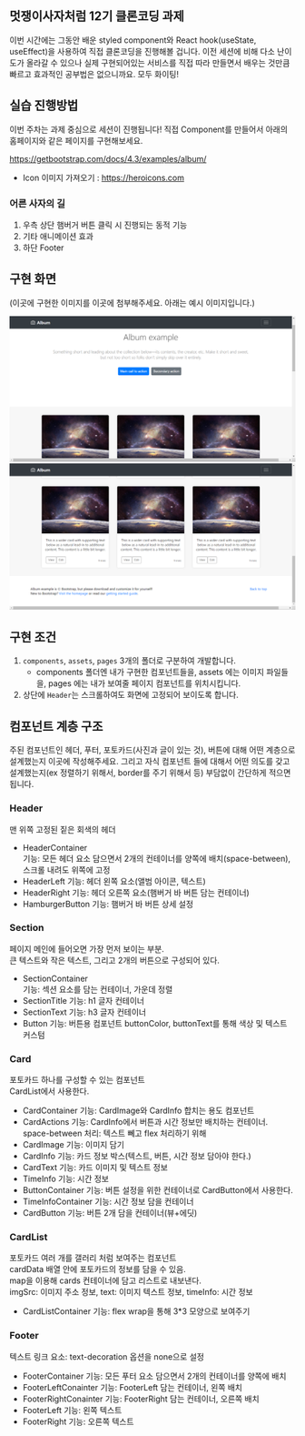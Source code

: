 ## 멋쟁이사자처럼 12기 클론코딩 과제

이번 시간에는 그동안 배운 styled component와 React hook(useState, useEffect)을 사용하여 직접 클론코딩을 진행해볼 겁니다.
이전 세션에 비해 다소 난이도가 올라갈 수 있으나 실제 구현되어있는 서비스를 직접 따라 만들면서 배우는 것만큼 빠르고 효과적인 공부법은 없으니까요.
모두 화이팅!

## 실습 진행방법

이번 주차는 과제 중심으로 세션이 진행됩니다!
직접 Component를 만들어서 아래의 홈페이지와 같은 페이지를 구현해보세요.

https://getbootstrap.com/docs/4.3/examples/album/

- Icon 이미지 가져오기 : https://heroicons.com

### 어른 사자의 길

1. 우측 상단 햄버거 버튼 클릭 시 진행되는 동적 기능
2. 기타 애니메이션 효과
3. 하단 Footer

## 구현 화면

(이곳에 구현한 이미지를 이곳에 첨부해주세요. 아래는 예시 이미지입니다.)

![1](src/assets/readme1.png)
![2](src/assets/readme2.png)

## 구현 조건

1. `components`, `assets`, `pages` 3개의 폴더로 구분하여 개발합니다.
   - components 폴더엔 내가 구현한 컴포넌트들을, assets 에는 이미지 파일들을, pages 에는 내가 보여줄 페이지 컴포넌트를 위치시킵니다.
2. 상단에 `Header`는 스크롤하여도 화면에 고정되어 보이도록 합니다.

## 컴포넌트 계층 구조

주된 컴포넌트인 헤더, 푸터, 포토카드(사진과 글이 있는 것), 버튼에 대해 어떤 계층으로 설계했는지 이곳에 작성해주세요. 그리고 자식 컴포넌트 들에 대해서 어떤 의도를 갖고 설계했는지(ex 정렬하기 위해서, border를 주기 위해서 등) 부담없이 간단하게 적으면 됩니다.  

### Header
맨 위쪽 고정된 짙은 회색의 헤더
- HeaderContainer  
기능: 모든 헤더 요소 담으면서 2개의 컨테이너를 양쪽에 배치(space-between),  
스크롤 내려도 위쪽에 고정
- HeaderLeft
기능: 헤더 왼쪽 요소(앨범 아이콘, 텍스트)
- HeaderRight
기능: 헤더 오른쪽 요소(햄버거 바 버튼 담는 컨테이너)
- HamburgerButton
기능: 햄버거 바 버튼 상세 설정

### Section
페이지 메인에 들어오면 가장 먼저 보이는 부분.  
큰 텍스트와 작은 텍스트, 그리고 2개의 버튼으로 구성되어 있다.
- SectionContainer  
기능: 섹션 요소를 담는 컨테이너, 가운데 정렬
- SectionTitle
기능: h1 글자 컨테이너 
- SectionText
기능: h3 글자 컨테이너 
- Button
기능: 버튼용 컴포넌트
buttonColor, buttonText를 통해 색상 및 텍스트 커스텀

### Card  
포토카드 하나를 구성할 수 있는 컴포넌트  
CardList에서 사용한다.
- CardContainer
기능: CardImage와 CardInfo 합치는 용도 컴포넌트
- CardActions
기능: CardInfo에서 버튼과 시간 정보만 배치하는 컨테이너.  
space-between 처리: 텍스트 뻬고 flex 처리하기 위해
- CardImage
기능: 이미지 담기
- CardInfo 
기능: 카드 정보 박스(텍스트, 버튼, 시간 정보 담아야 한다.)
- CardText
기능: 카드 이미지 및 텍스트 정보
- TimeInfo
기능: 시간 정보
- ButtonContainer
기능: 버튼 설정을 위한 컨테이너로 CardButton에서 사용한다.
- TimeInfoContainer
기능: 시간 정보 담을 컨테이너
- CardButton
기능: 버튼 2개 담을 컨테이너(뷰+에딧)

### CardList
포토카드 여러 개를 갤러리 처럼 보여주는 컴포넌트  
cardData 배열 안에 포토카드의 정보를 담을 수 있음.  
map을 이용해 cards 컨테이너에 담고 리스트로 내보낸다.  
imgSrc: 이미지 주소 정보, text: 이미지 텍스트 정보, timeInfo: 시간 정보
- CardListContainer
기능: flex wrap을 통해 3*3 모양으로 보여주기

### Footer
텍스트 링크 요소: text-decoration 옵션을 none으로 설정
- FooterContainer
기능: 모든 푸터 요소 담으면서 2개의 컨테이너를 양쪽에 배치
- FooterLeftConainter
기능: FooterLeft 담는 컨테이너, 왼쪽 배치
- FooterRightConainter
기능: FooterRight 담는 컨테이너, 오른쪽 배치
- FooterLeft
기능: 왼쪽 텍스트
- FooterRight
기능: 오른쪽 텍스트
